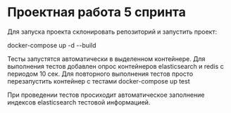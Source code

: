 # Проектная работа 5 спринта

Для запуска проекта склонировать репозиторий и запустить проект:

docker-compose up -d --build

Тесты запустятся автоматически в выделенном контейнере. Для выполнения тестов добавлен опрос контейнеров elasticsearch и redis  с периодом 10 сек. Для повторного выполнения тестов просто перезапустить контейнер с тестами docker-compose up test

При проведении тестов просиходит автоматическое заполнение индексов elasticsearch тестовой информацией.
